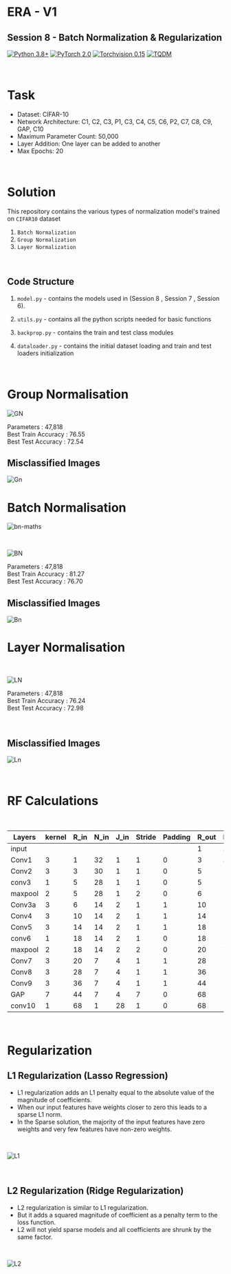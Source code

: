 # ERA - V1
## Session 8 - Batch Normalization & Regularization

[![Python 3.8+](https://img.shields.io/badge/python-3.8+-blue.svg)](https://www.python.org/downloads/release/python-380/)
[![PyTorch 2.0](https://img.shields.io/badge/torch-v2.0-brightgreen)](https://pytorch.org/docs/stable/index.html)
[![Torchvision 0.15](https://img.shields.io/badge/torchvision-v0.15-green)](https://pytorch.org/vision/stable/index.html)
[![TQDM](https://img.shields.io/badge/tqdm-v4.65.0-yellowgreen)](https://tqdm.github.io/)

<br>

# Task

* Dataset: CIFAR-10
* Network Architecture: C1, C2, C3, P1, C3, C4, C5, C6, P2, C7, C8, C9, GAP, C10
* Maximum Parameter Count: 50,000
* Layer Addition: One layer can be added to another
* Max Epochs: 20

<br>

# Solution

This repository contains the various types of normalization model's trained on `CIFAR10` dataset 

1. `Batch Normalization`
2. `Group Normalization`
3. `Layer Normalization`

<br>

## Code Structure

1. `model.py` - contains the models used in (Session 8 , Session 7 , Session 6).

2. `utils.py` - contains all the python scripts needed for basic functions

3. `backprop.py` - contains the train and test class modules

4. `dataloader.py` - contains the initial dataset loading and train and test loaders initialization

<br>

# Group Normalisation 

![GN](../Results/Session%208/gn.png)

Parameters : 47,818  
Best Train Accuracy : 76.55  
Best Test Accuracy : 72.54  

## Misclassified Images

![Gn](../Results/Session%208/gn_miss.png)

# Batch Normalisation 

![bn-maths](../Results/Session%208/bn_maths.png)

<br>

![BN](../Results/Session%208/bn.png)

Parameters : 47,818  
Best Train Accuracy : 81.27   
Best Test Accuracy : 76.70   

## Misclassified Images

![Bn](../Results/Session%208/bn_miss.png)

# Layer Normalisation

<br>

![LN](../Results/Session%208/ln.png)

Parameters : 47,818  
Best Train Accuracy : 76.24  
Best Test Accuracy : 72.98  

<br>

## Misclassified Images

![Ln](../Results/Session%208/ln_miss.png)

<br>

# RF Calculations

<br>

| Layers   | kernel | R_in | N_in | J_in | Stride | Padding | R_out | N_out | J_out |
|----------|--------|------|------|------|--------|---------|-------|-------|-------|
| input    |        |      |      |      |        |         | 1     | 32    | 1     |
| Conv1    | 3      | 1    | 32   | 1    | 1      | 0       | 3     | 30    | 1     |
| Conv2    | 3      | 3    | 30   | 1    | 1      | 0       | 5     | 28    | 1     |
| conv3    | 1      | 5    | 28   | 1    | 1      | 0       | 5     | 28    | 1     |
| maxpool  | 2      | 5    | 28   | 1    | 2      | 0       | 6     | 14    | 2     |
| Conv3a   | 3      | 6    | 14   | 2    | 1      | 1       | 10    | 14    | 2     |
| Conv4    | 3      | 10   | 14   | 2    | 1      | 1       | 14    | 14    | 2     |
| Conv5    | 3      | 14   | 14   | 2    | 1      | 1       | 18    | 14    | 2     |
| conv6    | 1      | 18   | 14   | 2    | 1      | 0       | 18    | 14    | 2     |
| maxpool  | 2      | 18   | 14   | 2    | 2      | 0       | 20    | 7     | 4     |
| Conv7    | 3      | 20   | 7    | 4    | 1      | 1       | 28    | 7     | 4     |
| Conv8    | 3      | 28   | 7    | 4    | 1      | 1       | 36    | 7     | 4     |
| Conv9    | 3      | 36   | 7    | 4    | 1      | 1       | 44    | 7     | 4     |
| GAP      | 7      | 44   | 7    | 4    | 7      | 0       | 68    | 1     | 28    |
| conv10   | 1      | 68   | 1    | 28   | 1      | 0       | 68    | 1     | 28    |


<br>


# Regularization

## L1 Regularization (Lasso Regression)

- L1 regularization adds an L1 penalty equal to the absolute value of the magnitude of coefficients. 
- When our input features have weights closer to zero this leads to a sparse L1 norm. 
- In the Sparse solution, the majority of the input features have zero weights and
very few features have non-zero weights.

<br>

![L1](../Results/Session%208/L1.jpg)

<br>

## L2 Regularization (Ridge Regularization)

- L2 regularization is similar to L1 regularization. 
- But it adds a squared magnitude of coefficient as a penalty term to the loss function. 
- L2 will not yield sparse models and all coefficients are shrunk by the same factor.

<br>

![L2](../Results/Session%208/L2.jpg)